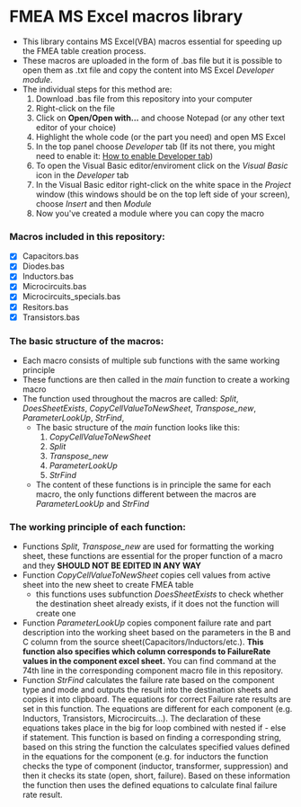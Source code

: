 # FMEA MS Excel macros library

- This library contains MS Excel(VBA) macros essential for speeding up the FMEA table creation process. 
- These macros are uploaded in the form of .bas file but it is possible to open them as .txt file and copy the content into MS Excel *Developer module*. 
- The individual steps for this method are: 
   1. Download .bas file from this repository into your computer
   2. Right-click on the file
   3. Click on **Open/Open with...** and choose Notepad (or any other text editor of your choice)
   4. Highlight the whole code (or the part you need) and open MS Excel 
   5. In the top panel choose *Developer* tab (If its not there, you might need to enable it: [How to enable Developer tab](https://support.microsoft.com/en-us/office/show-the-developer-tab-e1192344-5e56-4d45-931b-e5fd9bea2d45))
   6. To open the Visual Basic editor/enviroment click on the *Visual Basic* icon in the *Developer* tab
   7. In the Visual Basic editor right-click on the white space in the *Project* window (this windows should be on the top left side of your screen), choose *Insert* and then *Module*
   8. Now you've created a module where you can copy the macro

### Macros included in this repository:
- [x] Capacitors.bas
- [x] Diodes.bas
- [x] Inductors.bas
- [x] Microcircuits.bas
- [x] Microcircuits_specials.bas
- [x] Resitors.bas
- [x] Transistors.bas

### The basic structure of the macros: 
- Each macro consists of multiple sub functions with the same working principle
- These functions are then called in the *main* function to create a working macro
- The function used throughout the macros are called: *Split*, *DoesSheetExists*, *CopyCellValueToNewSheet*, *Transpose_new*, *ParameterLookUp*, *StrFind*,
  - The basic structure of the *main* function looks like this:
    1. *CopyCellValueToNewSheet*
    2. *Split*
    3. *Transpose_new*
    4. *ParameterLookUp*
    5. *StrFind*
   - The content of these functions is in principle the same for each macro, the only functions different between the macros are *ParameterLookUp* and *StrFind* 

### The working principle of each function:
- Functions *Split*, *Transpose_new* are used for formatting the working sheet, these functions are essential for the proper function of a macro and they **SHOULD NOT BE EDITED IN ANY WAY**
- Function *CopyCellValueToNewSheet* copies cell values from active sheet into the new sheet to create FMEA table
   - this functions uses subfunction *DoesSheetExists* to check whether the destination sheet already exists, if it does not the function will create one
- Function *ParameterLookUp* copies component failure rate and part description into the working sheet based on the parameters in the B and C column from the source sheet(Capacitors/Inductors/etc.). **This function also specifies which column corresponds to FailureRate values in the component excel sheet.** You can find command at the 74th line in the corresponding component macro file in this repository. 
- Function *StrFind* calculates the failure rate based on the component type and mode and outputs the result into the destination sheets and copies it into clipboard. 
The equations for correct Failure rate results are set in this function. The equations are different for each component (e.g. Inductors, Transistors, Microcircuits...). The declaration of these equations takes place in the big for loop combined with nested if  - else if statement. 
This function is based on finding a corresponding string, based on this string the function the calculates specified values defined in the equations for the component (e.g. for inductors the function checks the type of component (inductor, transformer, suppression) and then it checks its state (open, short, failure). Based on these information the function then uses the defined equations to calculate final failure rate result. 






